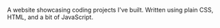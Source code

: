 A website showcasing coding projects I've built. Written using plain CSS, HTML, and a bit of JavaScript.

